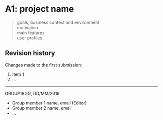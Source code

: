 # A1: project name

> goals, business context and environment  
> motivation  
> main features  
> user profiles

## Revision history

Changes made to the first submission:
1. Item 1
1. ...

***
GROUP18GG, DD/MM/2019

* Group member 1 name, email (Editor)
* Group member 2 name, email
* ...
